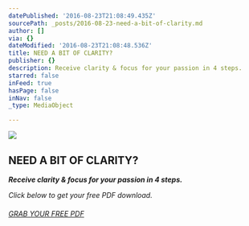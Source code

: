 ```yaml
---
datePublished: '2016-08-23T21:08:49.435Z'
sourcePath: _posts/2016-08-23-need-a-bit-of-clarity.md
author: []
via: {}
dateModified: '2016-08-23T21:08:48.536Z'
title: NEED A BIT OF CLARITY?
publisher: {}
description: Receive clarity & focus for your passion in 4 steps.
starred: false
inFeed: true
hasPage: false
inNav: false
_type: MediaObject

---
```

![](https://the-grid-user-content.s3-us-west-2.amazonaws.com/71cfa547-a09e-42c9-8988-24ca10d79a4f.jpg)

## NEED A BIT OF CLARITY?

_**Receive clarity & focus for your passion in 4 steps.**_

_Click below to get your free PDF download._

###### [GRAB YOUR FREE PDF][0]

[0]: http://yellowconference.us3.list-manage2.com/subscribe?u=3f8e45f74e0653e404965e2ef&id=7cb1ced4ff